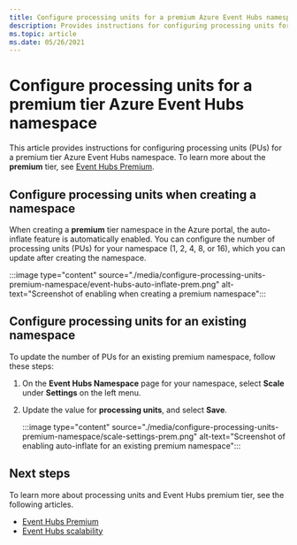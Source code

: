 ```yaml
---
title: Configure processing units for a premium Azure Event Hubs namespace
description: Provides instructions for configuring processing units for a premium tier Event Hubs namespace. 
ms.topic: article
ms.date: 05/26/2021
---
```


# Configure processing units for a premium tier Azure Event Hubs namespace
This article provides instructions for configuring processing units (PUs) for a premium tier Azure Event Hubs namespace. To learn more about the **premium** tier, see [Event Hubs Premium](event-hubs-premium-overview.md).

## Configure processing units when creating a namespace
When creating a **premium** tier namespace in the Azure portal, the auto-inflate feature is automatically enabled. You can configure the number of processing units (PUs) for your namespace (1, 2, 4, 8, or 16), which you can update after creating the namespace. 

:::image type="content" source="./media/configure-processing-units-premium-namespace/event-hubs-auto-inflate-prem.png" alt-text="Screenshot of enabling when creating a premium namespace":::

## Configure processing units for an existing namespace
To update the number of PUs for an existing premium namespace, follow these steps: 

1. On the **Event Hubs Namespace** page for your namespace, select **Scale** under **Settings** on the left menu. 
1. Update the value for **processing units**, and select **Save**. 

    :::image type="content" source="./media/configure-processing-units-premium-namespace/scale-settings-prem.png" alt-text="Screenshot of enabling auto-inflate for an existing premium namespace":::

## Next steps
To learn more about processing units and Event Hubs premium tier, see the following articles.

- [Event Hubs Premium](event-hubs-premium-overview.md)
- [Event Hubs scalability](event-hubs-scalability.md)
